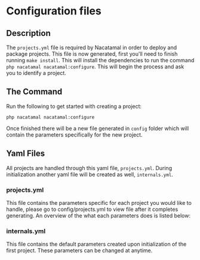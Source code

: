 # Configuration files

## Description

The `projects.yml` file is required by Nacatamal in order to deploy and package projects. This file is
now generated, first you'll need to finish running `make install`. This will install the dependencies to run
the command `php nacatamal nacatamal:configure`. This will begin the process and ask you to identify a project.

## The Command

Run the following to get started with creating a project:

    php nacatamal nacatamal:configure

Once finished there will be a new file generated in `config` folder which will contain the parameters specifically
for the new project.

## Yaml Files

All projects are handled through this yaml file, `projects.yml`. During initialization another yaml file will be
created as well, `internals.yml`.

### projects.yml

This file contains the parameters specific for each project you would like to handle, please go to config/projects.yml
to view file after it completes generating. An overview of the what each parameters does is listed below:



### internals.yml

This file contains the default parameters created upon initialization of the first project. These parameters can be
changed at anytime.